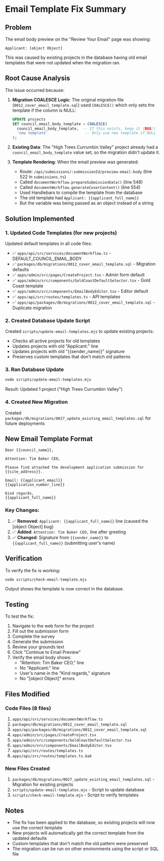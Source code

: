 # Email Template Fix Summary

## Problem
The email body preview on the "Review Your Email" page was showing:
```
Applicant: [object Object]
```

This was caused by existing projects in the database having old email templates that were not updated when the migration ran.

## Root Cause Analysis

The issue occurred because:

1. **Migration COALESCE Logic**: The original migration file (`0012_cover_email_template.sql`) used `COALESCE()` which only sets the template if the column is NULL:
   ```sql
   UPDATE projects
   SET council_email_body_template = COALESCE(
     council_email_body_template,  -- If this exists, keep it (BUG!)
     'new template'                 -- Only use new template if NULL
   );
   ```

2. **Existing Data**: The "High Trees Currumbin Valley" project already had a `council_email_body_template` value set, so the migration didn't update it.

3. **Template Rendering**: When the email preview was generated:
   - Route: `/api/submissions/:submissionId/preview-email-body` (line 522 in `submissions.ts`)
   - Called `documentWorkflow.prepareSubmissionData()` (line 548)
   - Called `documentWorkflow.generateCoverContent()` (line 554)
   - Used Handlebars to compile the template from the database
   - The old template had `Applicant: {{applicant_full_name}}`
   - But the variable was being passed as an object instead of a string

## Solution Implemented

### 1. Updated Code Templates (for new projects)
Updated default templates in all code files:
- ✅ `apps/api/src/services/documentWorkflow.ts` - DEFAULT_COUNCIL_EMAIL_BODY
- ✅ `packages/db/migrations/0012_cover_email_template.sql` - Migration defaults
- ✅ `apps/admin/src/pages/CreateProject.tsx` - Admin form default
- ✅ `apps/admin/src/components/GoldCoastDefaultSelector.tsx` - Gold Coast template
- ✅ `apps/admin/src/components/EmailBodyEditor.tsx` - Editor default
- ✅ `apps/api/src/routes/templates.ts` - API templates
- ✅ `apps/api/packages/db/migrations/0012_cover_email_template.sql` - Duplicate migration

### 2. Created Database Update Script
Created `scripts/update-email-templates.mjs` to update existing projects:
- Checks all active projects for old templates
- Updates projects with old "Applicant:" line
- Updates projects with old "{{sender_name}}" signature
- Preserves custom templates that don't match old patterns

### 3. Ran Database Update
```bash
node scripts/update-email-templates.mjs
```
Result: Updated 1 project ("High Trees Currumbin Valley")

### 4. Created New Migration
Created `packages/db/migrations/0027_update_existing_email_templates.sql` for future deployments

## New Email Template Format

```
Dear {{council_name}},

Attention: Tim Baker CEO,

Please find attached the development application submission for {{site_address}}.

Email: {{applicant_email}}
{{application_number_line}}

Kind regards,
{{applicant_full_name}}
```

### Key Changes:
1. ✅ **Removed**: `Applicant: {{applicant_full_name}}` line (caused the [object Object] bug)
2. ✅ **Added**: `Attention: Tim Baker CEO,` line after greeting
3. ✅ **Changed**: Signature from `{{sender_name}}` to `{{applicant_full_name}}` (submitting user's name)

## Verification

To verify the fix is working:
```bash
node scripts/check-email-template.mjs
```

Output shows the template is now correct in the database.

## Testing

To test the fix:
1. Navigate to the web form for the project
2. Fill out the submission form
3. Complete the survey
4. Generate the submission
5. Review your grounds text
6. Click "Continue to Email Preview"
7. Verify the email body shows:
   - "Attention: Tim Baker CEO," line
   - No "Applicant:" line
   - User's name in the "Kind regards," signature
   - No "[object Object]" errors

## Files Modified

### Code Files (8 files)
1. `apps/api/src/services/documentWorkflow.ts`
2. `packages/db/migrations/0012_cover_email_template.sql`
3. `apps/api/packages/db/migrations/0012_cover_email_template.sql`
4. `apps/admin/src/pages/CreateProject.tsx`
5. `apps/admin/src/components/GoldCoastDefaultSelector.tsx`
6. `apps/admin/src/components/EmailBodyEditor.tsx`
7. `apps/api/src/routes/templates.ts`
8. `apps/api/src/routes/templates.ts.bak`

### New Files Created
1. `packages/db/migrations/0027_update_existing_email_templates.sql` - Migration for existing projects
2. `scripts/update-email-templates.mjs` - Script to update database
3. `scripts/check-email-template.mjs` - Script to verify templates

## Notes

- The fix has been applied to the database, so existing projects will now use the correct template
- New projects will automatically get the correct template from the updated defaults
- Custom templates that don't match the old pattern were preserved
- The migration can be run on other environments using the script or SQL file

